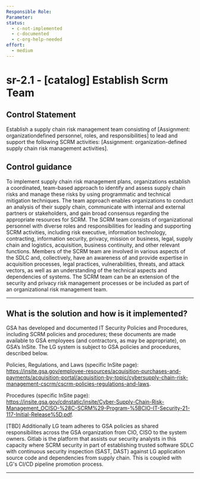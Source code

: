 ```yaml
---
Responsible Role:
Parameter: 
status:
  - c-not-implemented
  - c-documented
  - c-org-help-needed
effort:
  - medium
---
```


# sr-2.1 - \[catalog\] Establish Scrm Team

## Control Statement

Establish a supply chain risk management team consisting of [Assignment: organizationdefined personnel, roles, and responsibilities] to lead and support the following SCRM activities: [Assignment: organization-defined supply chain risk management activities].

## Control guidance

To implement supply chain risk management plans, organizations establish a coordinated, team-based approach to identify and assess supply chain risks and manage these risks by using programmatic and technical mitigation techniques. The team approach enables organizations to conduct an analysis of their supply chain, communicate with internal and external partners or stakeholders, and gain broad consensus regarding the appropriate resources for SCRM. The SCRM team consists of organizational personnel with diverse roles and responsibilities for leading and supporting SCRM activities, including risk executive, information technology, contracting, information security, privacy, mission or business, legal, supply chain and logistics, acquisition, business continuity, and other relevant functions. Members of the SCRM team are involved in various aspects of the SDLC and, collectively, have an awareness of and provide expertise in acquisition processes, legal practices, vulnerabilities, threats, and attack vectors, as well as an understanding of the technical aspects and dependencies of systems. The SCRM team can be an extension of the security and privacy risk management processes or be included as part of an organizational risk management team.

______________________________________________________________________

## What is the solution and how is it implemented?

GSA has developed and documented IT Security Policies and Procedures, including SCRM policies and procedures; these documents are made available to GSA employees (and contractors, as may be appropriate), on GSA’s InSite. The LG system is subject to GSA policies and procedures, described below.

Policies, Regulations, and Laws (specific InSite page): https://insite.gsa.gov/employee-resources/acquisition-purchases-and-payments/acquisition-portal/acquisition-by-topic/cybersupply-chain-risk-management-cscrm/cscrm-policies-regulations-and-laws.

Procedures (specific InSite page): https://insite.gsa.gov/cdnstatic/insite/Cyber-Supply-Chain-Risk-Management_OCISO-%28C-SCRM%29-Program-%5BCIO-IT-Security-21-117-Initial-Release%5D.pdf. 

[TBD] Additionally LG team adheres to GSA policies as shared responsibilites across the GSA organization from CIO, CISO to the system owners. Gitlab is the platform that assists our security analysts in this capacity where SCRM security in part of establishing trusted software SDLC with continuous security inspection (SAST, DAST) against LG application source code and dependencies from supply chain. This is coupled with LG's CI/CD pipeline promotion process.  

______________________________________________________________________
